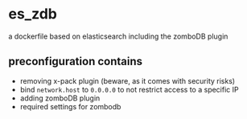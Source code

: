 # es_zdb
a dockerfile based on elasticsearch including the zomboDB plugin

## preconfiguration contains
- removing x-pack plugin (beware, as it comes with security risks)
- bind `network.host` to `0.0.0.0` to not restrict access to a specific IP
- adding zomboDB plugin
- required settings for zombodb
